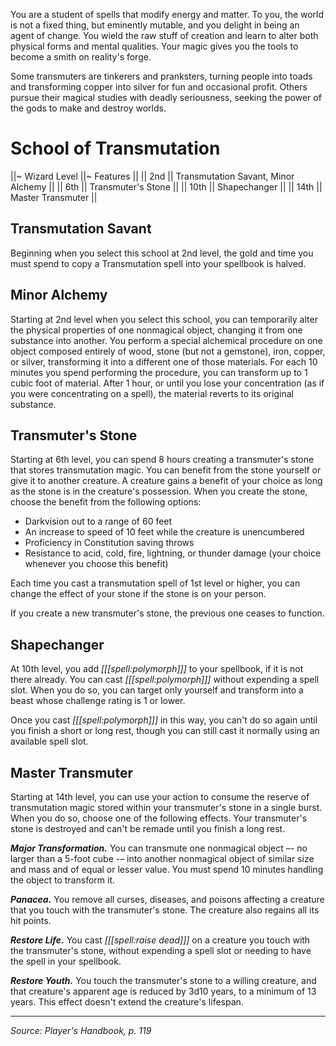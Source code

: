 You are a student of spells that modify energy and matter. To you, the world is not a fixed thing, but eminently mutable, and you delight in being an agent of change. You wield the raw stuff of creation and learn to alter both physical forms and mental qualities. Your magic gives you the tools to become a smith on reality's forge.

Some transmuters are tinkerers and pranksters, turning people into toads and transforming copper into silver for fun and occasional profit. Others pursue their magical studies with deadly seriousness, seeking the power of the gods to make and destroy worlds.

# School of Transmutation

||~ Wizard Level ||~ Features ||
|| 2nd || Transmutation Savant, Minor Alchemy ||
|| 6th || Transmuter's Stone ||
|| 10th || Shapechanger ||
|| 14th || Master Transmuter ||

## Transmutation Savant

Beginning when you select this school at 2nd level, the gold and time you must spend to copy a Transmutation spell into your spellbook is halved.

## Minor Alchemy

Starting at 2nd level when you select this school, you can temporarily alter the physical properties of one nonmagical object, changing it from one substance into another. You perform a special alchemical procedure on one object composed entirely of wood, stone (but not a gemstone), iron, copper, or silver, transforming it into a different one of those materials. For each 10 minutes you spend performing the procedure, you can transform up to 1 cubic foot of material. After 1 hour, or until you lose your concentration (as if you were concentrating on a spell), the material reverts to its original substance.

## Transmuter's Stone

Starting at 6th level, you can spend 8 hours creating a transmuter's stone that stores transmutation magic. You can benefit from the stone yourself or give it to another creature. A creature gains a benefit of your choice as long as the stone is in the creature's possession. When you create the stone, choose the benefit from the following options:

* Darkvision out to a range of 60 feet
* An increase to speed of 10 feet while the creature is unencumbered
* Proficiency in Constitution saving throws
* Resistance to acid, cold, fire, lightning, or thunder damage (your choice whenever you choose this benefit)

Each time you cast a transmutation spell of 1st level or higher, you can change the effect of your stone if the stone is on your person.

If you create a new transmuter's stone, the previous one ceases to function.

## Shapechanger

At 10th level, you add _[[[spell:polymorph]]]_ to your spellbook, if it is not there already. You can cast _[[[spell:polymorph]]]_ without expending a spell slot. When you do so, you can target only yourself and transform into a beast whose challenge rating is 1 or lower.

Once you cast _[[[spell:polymorph]]]_ in this way, you can't do so again until you finish a short or long rest, though you can still cast it normally using an available spell slot.

## Master Transmuter

Starting at 14th level, you can use your action to consume the reserve of transmutation magic stored within your transmuter's stone in a single burst. When you do so, choose one of the following effects. Your transmuter's stone is destroyed and can't be remade until you finish a long rest.

***Major Transformation.*** You can transmute one nonmagical object –- no larger than a 5-foot cube -– into another nonmagical object of similar size and mass and of equal or lesser value. You must spend 10 minutes handling the object to transform it.

***Panacea.*** You remove all curses, diseases, and poisons affecting a creature that you touch with the transmuter's stone. The creature also regains all its hit points.

***Restore Life.*** You cast _[[[spell:raise dead]]]_ on a creature you touch with the transmuter's stone, without expending a spell slot or needing to have the spell in your spellbook.

***Restore Youth.*** You touch the transmuter's stone to a willing creature, and that creature's apparent age is reduced by 3d10 years, to a minimum of 13 years. This effect doesn't extend the creature's lifespan.

----

*Source: Player's Handbook, p. 119*